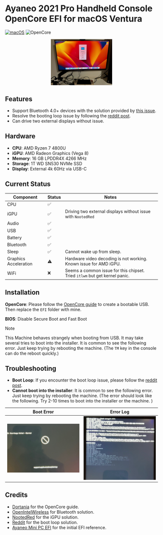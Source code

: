 # Ayaneo 2021 Pro Handheld Console OpenCore EFI for macOS Ventura

<!-- add github tags here -->
[![macOS](https://img.shields.io/badge/macOS-13.6.4-blue)](https://www.apple.com/macos/big-sur-preview/)
![OpenCore](https://img.shields.io/badge/OpenCore-0.9.1-9cf)

<!-- insert picture at the center with 50% scale -->
<p align="center">
  <img src="figs/hardware.jpeg" width="40%">
</p>

## Features

* Support Bluetooth 4.0+ devices with the solution provided by [this issue](https://github.com/OpenIntelWireless/IntelBluetoothFirmware/issues/51). 
* Resolve the booting loop issue by following the [reddit post](https://www.reddit.com/r/hackintosh/comments/p5hezn/big_sur_115_stuck_at_eblogresetrecovery_use/).
* Can drive two external displays without issue. 

## Hardware

* **CPU**: AMD Ryzen 7 4800U
* **iGPU**: AMD Radeon Graphics (Vega 8)
* **Memory**: 16 GB LPDDR4X 4266 MHz
* **Storage**: 1T WD SN530 NVMe SSD
* **Display**: External 4k 60Hz via USB-C

## Current Status

| Component | Status | Notes |
| --------- | ------ | ----- |
| CPU | ✅ | |
| iGPU | ✅ | Driving two external displays without issue with `NootedRed` |
| Audio | ✅ | |
| USB | ✅ | |
| Battery | ✅ | |
| Bluetooth | ✅ | |
| Sleep | ✅ | Cannot wake up from sleep. |
| Graphics Acceleration | ⚠️ | Hardware video decoding is not working. Known issue for AMD iGPU. |
| WiFi | ❌ | Seems a common issue for this chipset. Tried `itlwm` but get kernel panic. |


## Installation

**OpenCore**: Please follow the [OpenCore guide](https://dortania.github.io/OpenCore-Install-Guide/installer-guide/) to create a bootable USB. Then replace the `EFI` folder with mine.

**BIOS**: Disable Secure Boot and Fast Boot


> [!NOTE] 
> This Machine behaves strangely when booting from USB. It may take several tries to boot into the installer. It is common to see the following error. Just keep trying by rebooting the machine. (The `TM` key in the console can do the reboot quickly.)

## Troubleshooting

* **Boot Loop**: If you encounter the boot loop issue, please follow the [reddit post](https://www.reddit.com/r/hackintosh/comments/p5hezn/big_sur_115_stuck_at_eblogresetrecovery_use/).
* **Cannot boot into the installer**: It is common to see the following error. Just keep trying by rebooting the machine. (The error should look like the following. Try 2-10 times to boot into the installer or the machine. )

| **Boot Error** | **Error Log** |
| ------------- | ------------- |
| ![](figs/boot_error.jpeg) | ![](figs/boot_error2.jpeg) |

## Credits

* [Dortania](https://dortania.github.io/OpenCore-Install-Guide/) for the OpenCore guide.
* [OpenIntelWireless](https://openintelwireless.github.io) for Bluetooth solution.
* [NootedRed](https://github.com/ChefKissInc/NootedRed) for the iGPU solution.
* [Reddit](https://www.reddit.com/r/hackintosh/) for the boot loop solution.
* [Ayaneo Mini PC EFI](https://github.com/Xmingbai/AYANEO-AM01-Hackintosh) for the initial EFI reference.